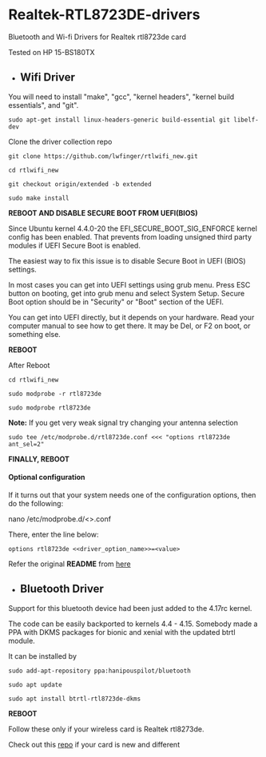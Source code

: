 # Realtek-RTL8723DE-drivers
Bluetooth and Wi-fi Drivers for Realtek rtl8723de card

Tested on HP 15-BS180TX

- ## Wifi Driver

You will need to install "make", "gcc", "kernel headers", "kernel build essentials", and "git".
```
sudo apt-get install linux-headers-generic build-essential git libelf-dev
```

Clone the driver collection repo
```
git clone https://github.com/lwfinger/rtlwifi_new.git
```
```
cd rtlwifi_new
```
```
git checkout origin/extended -b extended
```
```
sudo make install
```
**REBOOT AND DISABLE SECURE BOOT FROM UEFI(BIOS)**

Since Ubuntu kernel 4.4.0-20 the EFI_SECURE_BOOT_SIG_ENFORCE kernel config has been enabled. That prevents from loading unsigned third party modules if UEFI Secure Boot is enabled.

The easiest way to fix this issue is to disable Secure Boot in UEFI (BIOS) settings.

In most cases you can get into UEFI settings using grub menu. Press ESC button on booting, get into grub menu and select System Setup. Secure Boot option should be in "Security" or "Boot" section of the UEFI.

You can get into UEFI directly, but it depends on your hardware. Read your computer manual to see how to get there. It may be Del, or F2 on boot, or something else.

**REBOOT**

 After Reboot
```
cd rtlwifi_new
```
```
sudo modprobe -r rtl8723de
```
```
sudo modprobe rtl8723de
```
**Note:** If you get very weak signal try changing your antenna selection
```
sudo tee /etc/modprobe.d/rtl8723de.conf <<< "options rtl8723de ant_sel=2"

```
**FINALLY, REBOOT**

#### Optional configuration
If it turns out that your system needs one of the configuration options, then do the following:

nano /etc/modprobe.d/<<YOUR WIRELESS DRIVER CODE>>.conf 

There, enter the line below:
```
options rtl8723de <<driver_option_name>>=<value>
```

Refer the original **README** from [here](https://github.com/lwfinger/rtlwifi_new)


- ## Bluetooth Driver

Support for this bluetooth device had been just added to the 4.17rc kernel.

The code can be easily backported to kernels 4.4 - 4.15. Somebody made a PPA with DKMS packages for bionic and xenial with the updated btrtl module.

It can be installed by
```
sudo add-apt-repository ppa:hanipouspilot/bluetooth
```
```
sudo apt update
```
```
sudo apt install btrtl-rtl8723de-dkms
```
**REBOOT**

Follow these only if your wireless card is Realtek rtl8273de.

Check out this [repo](https://github.com/lwfinger/rtlwifi_new) if your card is new and different